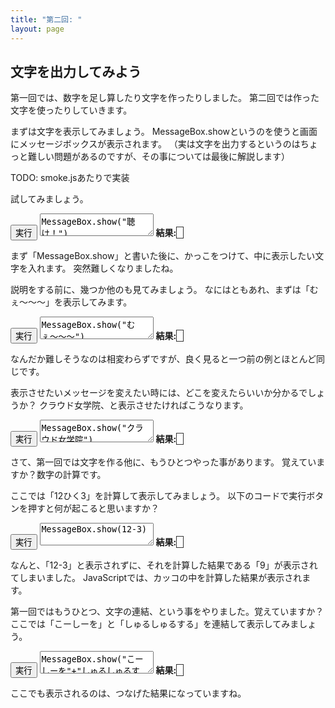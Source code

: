 ```yaml
---
title: "第二回: "
layout: page
---
```


<link rel="stylesheet" href="https://cdnjs.cloudflare.com/ajax/libs/codemirror/5.35.0/codemirror.css" />
<script src="https://cdnjs.cloudflare.com/ajax/libs/codemirror/5.35.0/codemirror.js"></script>
<script src="https://cdnjs.cloudflare.com/ajax/libs/codemirror/5.35.0/mode/javascript/javascript.js"></script>
<style>
    .CodeMirror { height: auto; border: 1px solid #ddd; }
    .console { border: 1px solid #333; color: rgb(48, 68, 216); padding: 0px 5px 0px 5px; }
</style>

<script type="text/javascript" src="https://rawgit.com/karino2/js-introduction/master/scripts/env.js"></script>
<script>
  document.body.onload = function() {
    var idlist = ["ex1", "ex2", "ex3", "ex4", "ex5"];
    setupAllRepls(idlist);
  }
</script>

## 文字を出力してみよう

第一回では、数字を足し算したり文字を作ったりしました。
第二回では作った文字を使ったりしていきます。

まずは文字を表示してみましょう。
MessageBox.showというのを使うと画面にメッセージボックスが表示されます。
（実は文字を出力するというのはちょっと難しい問題があるのですが、その事については最後に解説します）

TODO: smoke.jsあたりで実装

試してみましょう。

<div id="ex1">
<input type="button" value="実行" />
<textarea>
MessageBox.show("聴け！")</textarea>
<b>結果:</b> <span class="console"></span><br>
</div>

まず「MessageBox.show」と書いた後に、かっこをつけて、中に表示したい文字を入れます。
突然難しくなりましたね。

説明をする前に、幾つか他のも見てみましょう。
なにはともあれ、まずは「むぇ〜〜〜」を表示してみます。

<div id="ex2">
<input type="button" value="実行" />
<textarea>
MessageBox.show("むぇ〜〜〜")</textarea>
<b>結果:</b> <span class="console"></span><br>
</div>

なんだか難しそうなのは相変わらずですが、良く見ると一つ前の例とほとんど同じです。

表示させたいメッセージを変えたい時には、どこを変えたらいいか分かるでしょうか？
クラウド女学院、と表示させたければこうなります。

<div id="ex3">
<input type="button" value="実行" />
<textarea>
MessageBox.show("クラウド女学院")</textarea>
<b>結果:</b> <span class="console"></span><br>
</div>

さて、第一回では文字を作る他に、もうひとつやった事があります。
覚えていますか？数字の計算です。

ここでは「12ひく3」を計算して表示してみましょう。
以下のコードで実行ボタンを押すと何が起こると思いますか？

<div id="ex4">
<input type="button" value="実行" />
<textarea>
MessageBox.show(12-3)</textarea>
<b>結果:</b> <span class="console"></span><br>
</div>

なんと、「12-3」と表示されずに、それを計算した結果である「9」が表示されてしまいました。
JavaScriptでは、カッコの中を計算した結果が表示されます。

第一回ではもうひとつ、文字の連結、という事をやりました。覚えていますか？
ここでは「こーしーを」と「しゅるしゅるする」を連結して表示してみましょう。

<div id="ex5">
<input type="button" value="実行" />
<textarea>
MessageBox.show("こーしーを"+"しゅるしゅるする")</textarea>
<b>結果:</b> <span class="console"></span><br>
</div>

ここでも表示されるのは、つなげた結果になっていますね。




